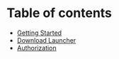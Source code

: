 # Table of contents

* [Getting Started](README.md)
* [Download Launcher](download-launcher.md)
* [Authorization](authorization.md)

